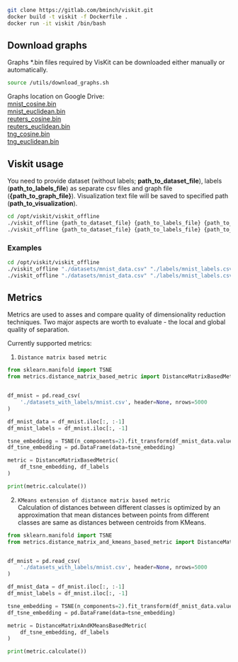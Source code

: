```bash
git clone https://gitlab.com/bminch/viskit.git
docker build -t viskit -f Dockerfile .
docker run -it viskit /bin/bash
```

## Download graphs
Graphs *.bin files required by VisKit can be downloaded either manually or automatically.
```bash
source /utils/download_graphs.sh
```
Graphs location on Google Drive: <br>
[mnist_cosine.bin](https://drive.google.com/file/d/1vhY_dvn30s_muTN7-vzqKzKSWpRb-YWW/view?usp=sharing) <br>
[mnist_euclidean.bin](https://drive.google.com/file/d/1SYScDuxFx9-kYpFHljloVuZFZzR7OmBh/view?usp=sharing) <br>
[reuters_cosine.bin](https://drive.google.com/file/d/1QhLo11NKZ_DpFLNcF33e8sew0K7d7UI4/view?usp=sharing) <br>
[reuters_euclidean.bin](https://drive.google.com/file/d/1k4WH6piQmHP3c8DixlbmVF99wCF4ysNo/view?usp=sharing) <br>
[tng_cosine.bin](https://drive.google.com/file/d/1j3O0EIZE3A-eNNy08gFGUK5h86djlOJ-/view?usp=sharing) <br>
[tng_euclidean.bin](https://drive.google.com/file/d/1KDgp8hnX8hTN4M9APWzOVOWm2qi-aVDl/view?usp=sharing) <br>


## Viskit usage
You need to provide dataset (without labels; <b>path_to_dataset_file</b>), labels (<b>path_to_labels_file</b>) as separate csv files and graph file (<b>{path_to_graph_file}</b>). Visualization text file will be saved to specified path (<b>path_to_visualization</b>).
```bash
cd /opt/viskit/viskit_offline
./viskit_offline {path_to_dataset_file} {path_to_labels_file} {path_to_graph_file} {path_to_visualization} 2500 2 1 1 0 0 0 "force-directed"
./viskit_offline {path_to_dataset_file} {path_to_labels_file} {path_to_graph_file} {path_to_visualization}
```

### Examples
```bash
cd /opt/viskit/viskit_offline
./viskit_offline "./datasets/mnist_data.csv" "./labels/mnist_labels.csv" "./graphs/mnist.bin" ./visualization.txt 2500 2 1 1 0 0 0 "force-directed"
./viskit_offline "./datasets/mnist_data.csv" "./labels/mnist_labels.csv" "./graphs/mnist.bin" ./visualization.txt
```

## Metrics
Metrics are used to asses and compare quality of dimensionality reduction techniques. Two major aspects are worth to evaluate - the local and global quality of separation. 

Currently supported metrics:
1. `Distance matrix based metric`

```python
from sklearn.manifold import TSNE
from metrics.distance_matrix_based_metric import DistanceMatrixBasedMetric


df_mnist = pd.read_csv(
    './datasets_with_labels/mnist.csv', header=None, nrows=5000
)

df_mnist_data = df_mnist.iloc[:, :-1]
df_mnist_labels = df_mnist.iloc[:, -1]

tsne_embedding = TSNE(n_components=2).fit_transform(df_mnist_data.values)
df_tsne_embedding = pd.DataFrame(data=tsne_embedding)

metric = DistanceMatrixBasedMetric(
    df_tsne_embedding, df_labels
)

print(metric.calculate())
```

2. `KMeans extension of distance matrix based metric` <br>
Calculation of distances between different classes is optimized by an approximation that mean distances between points from different classes are same as distances between centroids from KMeans.

```python
from sklearn.manifold import TSNE
from metrics.distance_matrix_and_kmeans_based_metric import DistanceMatrixAndKMeansBasedMetric


df_mnist = pd.read_csv(
    './datasets_with_labels/mnist.csv', header=None, nrows=5000
)

df_mnist_data = df_mnist.iloc[:, :-1]
df_mnist_labels = df_mnist.iloc[:, -1]

tsne_embedding = TSNE(n_components=2).fit_transform(df_mnist_data.values)
df_tsne_embedding = pd.DataFrame(data=tsne_embedding)

metric = DistanceMatrixAndKMeansBasedMetric(
    df_tsne_embedding, df_labels
)

print(metric.calculate())
```
